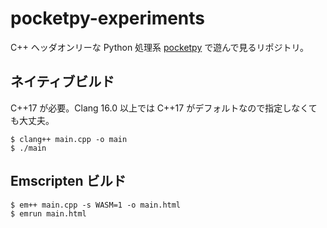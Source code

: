 # pocketpy-experiments

C++ ヘッダオンリーな Python 処理系
[pocketpy](https://github.com/blueloveTH/pocketpy) で遊んで見るリポジトリ。

## ネイティブビルド

C++17 が必要。Clang 16.0 以上では C++17 がデフォルトなので指定しなくても大丈夫。

```
$ clang++ main.cpp -o main
$ ./main
```

## Emscripten ビルド

```
$ em++ main.cpp -s WASM=1 -o main.html
$ emrun main.html
```